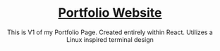 <h1 align="center"><a href="https://kevingillet.com/" target="_blank"/>Portfolio Website</a></h1>
<p align="center">This is V1 of my Portfolio Page. Created entirely within React. Utilizes a Linux inspired terminal design</p>
